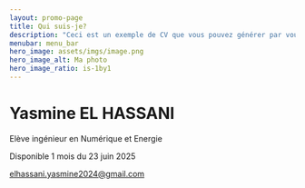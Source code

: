 ```yaml
---
layout: promo-page
title: Qui suis-je?
description: "Ceci est un exemple de CV que vous pouvez générer par vous-même"
menubar: menu_bar
hero_image: assets/imgs/image.png
hero_image_alt: Ma photo
hero_image_ratio: is-1by1
---
```


# Yasmine EL HASSANI
Elève ingénieur en Numérique et Energie


Disponible 1 mois du 23 juin 2025

elhassani.yasmine2024@gmail.com
